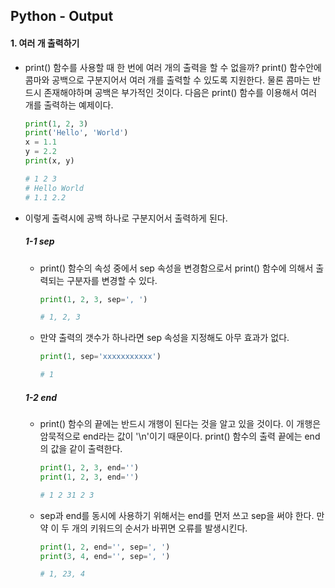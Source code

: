 ## Python - Output

#### 1. 여러 개 출력하기

- print() 함수를 사용할 때 한 번에 여러 개의 출력을 할 수 없을까?
  print() 함수안에 콤마와 공백으로 구분지어서 여러 개를 출력할 수 있도록 지원한다.
  물론 콤마는 반드시 존재해야하며 공백은 부가적인 것이다.
  다음은 print() 함수를 이용해서 여러 개를 출력하는 예제이다.

  ```python
  print(1, 2, 3)
  print('Hello', 'World')
  x = 1.1
  y = 2.2
  print(x, y)
  
  # 1 2 3
  # Hello World
  # 1.1 2.2
  ```

- 이렇게 출력시에 공백 하나로 구분지어서 출력하게 된다.

  ##### 1-1 sep

  - print() 함수의 속성 중에서 sep 속성을 변경함으로서
    print() 함수에 의해서 출력되는 구분자를 변경할 수 있다.

    ```python
    print(1, 2, 3, sep=', ')
    
    # 1, 2, 3
    ```

  - 만약 출력의 갯수가 하나라면 sep 속성을 지정해도 아무 효과가 없다.

    ```python
    print(1, sep='xxxxxxxxxxx')
    
    # 1
    ```

  ##### 1-2 end

  - print() 함수의 끝에는 반드시 개행이 된다는 것을 알고 있을 것이다.
    이 개행은 암묵적으로 end라는 값이 '\n'이기 때문이다.
    print() 함수의 출력 끝에는 end의 값을 같이 출력한다.

    ```python
    print(1, 2, 3, end='')
    print(1, 2, 3, end='')
    
    # 1 2 31 2 3
    ```

  - sep과 end를 동시에 사용하기 위해서는 end를 먼저 쓰고 sep을 써야 한다.
    만약 이 두 개의 키워드의 순서가 바뀌면 오류를 발생시킨다.

    ```python
    print(1, 2, end='', sep=', ')
    print(3, 4, end='', sep=', ')
    
    # 1, 23, 4
    ```